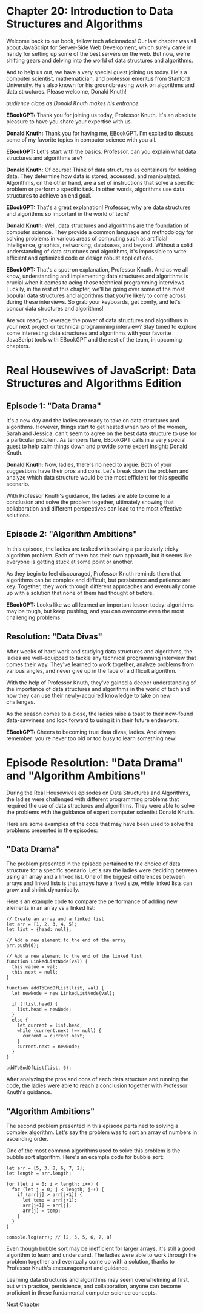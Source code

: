 # Chapter 20: Introduction to Data Structures and Algorithms 

Welcome back to our book, fellow tech aficionados! Our last chapter was all about JavaScript for Server-Side Web Development, which surely came in handy for setting up some of the best servers on the web. But now, we're shifting gears and delving into the world of data structures and algorithms.

And to help us out, we have a very special guest joining us today. He's a computer scientist, mathematician, and professor emeritus from Stanford University. He's also known for his groundbreaking work on algorithms and data structures. Please welcome, Donald Knuth! 

*audience claps as Donald Knuth makes his entrance*

**EBookGPT:** Thank you for joining us today, Professor Knuth. It's an absolute pleasure to have you share your expertise with us. 

**Donald Knuth:** Thank you for having me, EBookGPT. I'm excited to discuss some of my favorite topics in computer science with you all. 

**EBookGPT:** Let's start with the basics. Professor, can you explain what data structures and algorithms are? 

**Donald Knuth:** Of course! Think of data structures as containers for holding data. They determine how data is stored, accessed, and manipulated. Algorithms, on the other hand, are a set of instructions that solve a specific problem or perform a specific task. In other words, algorithms use data structures to achieve an end goal. 

**EBookGPT:** That's a great explanation! Professor, why are data structures and algorithms so important in the world of tech? 

**Donald Knuth:** Well, data structures and algorithms are the foundation of computer science. They provide a common language and methodology for solving problems in various areas of computing such as artificial intelligence, graphics, networking, databases, and beyond. Without a solid understanding of data structures and algorithms, it's impossible to write efficient and optimized code or design robust applications. 

**EBookGPT:** That's a spot-on explanation, Professor Knuth. And as we all know, understanding and implementing data structures and algorithms is crucial when it comes to acing those technical programming interviews. Luckily, in the rest of this chapter, we'll be going over some of the most popular data structures and algorithms that you're likely to come across during these interviews. So grab your keyboards, get comfy, and let's concur data structures and algorithms!

Are you ready to leverage the power of data structures and algorithms in your next project or technical programming interview? Stay tuned to explore some interesting data structures and algorithms with your  favorite JavaScript tools with EBookGPT and the rest of the team, in upcoming chapters.
# Real Housewives of JavaScript: Data Structures and Algorithms Edition

## Episode 1: "Data Drama"

It's a new day and the ladies are ready to take on data structures and algorithms. However, things start to get heated when two of the women, Sarah and Jessica, can't seem to agree on the best data structure to use for a particular problem. As tempers flare, EBookGPT calls in a very special guest to help calm things down and provide some expert insight: Donald Knuth. 

**Donald Knuth:** Now, ladies, there's no need to argue. Both of your suggestions have their pros and cons. Let's break down the problem and analyze which data structure would be the most efficient for this specific scenario. 

With Professor Knuth's guidance, the ladies are able to come to a conclusion and solve the problem together, ultimately showing that collaboration and different perspectives can lead to the most effective solutions. 

## Episode 2: "Algorithm Ambitions"

In this episode, the ladies are tasked with solving a particularly tricky algorithm problem. Each of them has their own approach, but it seems like everyone is getting stuck at some point or another. 

As they begin to feel discouraged, Professor Knuth reminds them that algorithms can be complex and difficult, but persistence and patience are key. Together, they work through different approaches and eventually come up with a solution that none of them had thought of before. 

**EBookGPT:** Looks like we all learned an important lesson today: algorithms may be tough, but keep pushing, and you can overcome even the most challenging problems. 

## Resolution: "Data Divas"

After weeks of hard work and studying data structures and algorithms, the ladies are well-equipped to tackle any technical programming interview that comes their way. They've learned to work together, analyze problems from various angles, and never give up in the face of a difficult algorithm. 

With the help of Professor Knuth, they've gained a deeper understanding of the importance of data structures and algorithms in the world of tech and how they can use their newly-acquired knowledge to take on new challenges. 

As the season comes to a close, the ladies raise a toast to their new-found data-savviness and look forward to using it in their future endeavors. 

**EBookGPT:** Cheers to becoming true data divas, ladies. And always remember: you're never too old or too busy to learn something new!
# Episode Resolution: "Data Drama" and "Algorithm Ambitions"

During the Real Housewives episodes on Data Structures and Algorithms, the ladies were challenged with different programming problems that required the use of data structures and algorithms. They were able to solve the problems with the guidance of expert computer scientist Donald Knuth. 

Here are some examples of the code that may have been used to solve the problems presented in the episodes: 

## "Data Drama"

The problem presented in the episode pertained to the choice of data structure for a specific scenario. Let's say the ladies were deciding between using an array and a linked list. One of the biggest differences between arrays and linked lists is that arrays have a fixed size, while linked lists can grow and shrink dynamically. 

Here's an example code to compare the performance of adding new elements in an array vs a linked list:

```
// Create an array and a linked list
let arr = [1, 2, 3, 4, 5];
let list = {head: null};

// Add a new element to the end of the array
arr.push(6);

// Add a new element to the end of the linked list
function LinkedListNode(val) {
  this.value = val;
  this.next = null;
}

function addToEndOfList(list, val) {
  let newNode = new LinkedListNode(val);

  if (!list.head) {
    list.head = newNode;
  } 
  else {
    let current = list.head;
    while (current.next !== null) {
      current = current.next;
    }
    current.next = newNode;
  }
}

addToEndOfList(list, 6);
```

After analyzing the pros and cons of each data structure and running the code, the ladies were able to reach a conclusion together with Professor Knuth's guidance.

## "Algorithm Ambitions"

The second problem presented in this episode pertained to solving a complex algorithm. Let's say the problem was to sort an array of numbers in ascending order. 

One of the most common algorithms used to solve this problem is the bubble sort algorithm. Here's an example code for bubble sort:

```
let arr = [5, 3, 8, 6, 7, 2];
let length = arr.length;

for (let i = 0; i < length; i++) {
  for (let j = 0; j < length; j++) {
    if (arr[j] > arr[j+1]) {
      let temp = arr[j+1];
      arr[j+1] = arr[j];
      arr[j] = temp;
    }
  }
}

console.log(arr); // [2, 3, 5, 6, 7, 8]
```

Even though bubble sort may be inefficient for larger arrays, it's still a good algorithm to learn and understand. The ladies were able to work through the problem together and eventually come up with a solution, thanks to Professor Knuth's encouragement and guidance. 

Learning data structures and algorithms may seem overwhelming at first, but with practice, persistence, and collaboration, anyone can become proficient in these fundamental computer science concepts.


[Next Chapter](21_Chapter21.md)